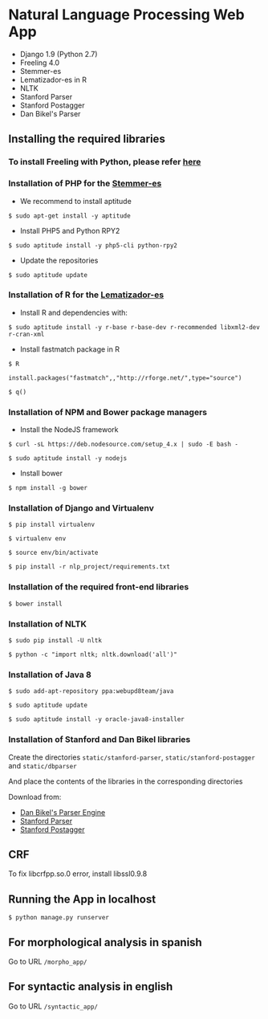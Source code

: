 # Natural Language Processing Web App

- Django 1.9 (Python 2.7)
- Freeling 4.0
- Stemmer-es
- Lematizador-es in R
- NLTK
- Stanford Parser
- Stanford Postagger
- Dan Bikel's Parser

## Installing the required libraries

### To install Freeling with Python, please refer [here ](https://medium.com/@cristhian.fuertes/installation-of-freeling-with-python-7407797f5afd#.4y07ar3q9)

### Installation of PHP for the [Stemmer-es](http://stemmer-es.sourceforge.net/)
- We recommend to install aptitude

`$ sudo apt-get install -y aptitude`

- Install PHP5 and Python RPY2

`$ sudo aptitude install -y php5-cli python-rpy2`

- Update the repositories

`$ sudo aptitude update`

### Installation of R for the [Lematizador-es](http://uce.uniovi.es/mundor/indexse2.html)

- Install R and dependencies with:

`$ sudo aptitude install -y r-base r-base-dev r-recommended libxml2-dev r-cran-xml`

- Install fastmatch package in R

`$ R`

`install.packages("fastmatch",,"http://rforge.net/",type="source")`

`$ q()`

### Installation of NPM and Bower package managers

- Install the NodeJS framework

`$ curl -sL https://deb.nodesource.com/setup_4.x | sudo -E bash -`

`$ sudo aptitude install -y nodejs`

- Install bower

`$ npm install -g bower`

### Installation of Django and Virtualenv

`$ pip install virtualenv`

`$ virtualenv env`

`$ source env/bin/activate`

`$ pip install -r nlp_project/requirements.txt`
### Installation of the required front-end libraries

`$ bower install`

### Installation of NLTK

`$ sudo pip install -U nltk`

`$ python -c "import nltk; nltk.download('all')"`

### Installation of Java 8

`$ sudo add-apt-repository ppa:webupd8team/java`

`$ sudo aptitude update`

`$ sudo aptitude install -y oracle-java8-installer`

### Installation of Stanford and Dan Bikel libraries

Create the directories `static/stanford-parser`, `static/stanford-postagger` and `static/dbparser`

And place the contents of the libraries in the corresponding directories

Download from:
- [Dan Bikel's Parser Engine](http://www.bibsonomy.org/url/9fdf389e4993e908ea01dca8996cc65e)
- [Stanford Parser](http://nlp.stanford.edu/software/lex-parser.shtml)
- [Stanford Postagger](http://nlp.stanford.edu/software/tagger.shtml)

## CRF
To fix libcrfpp.so.0 error, install libssl0.9.8

## Running the App in localhost

`$ python manage.py runserver`

## For morphological analysis in spanish
Go to URL `/morpho_app/`

## For syntactic analysis in english
Go to URL `/syntactic_app/`

